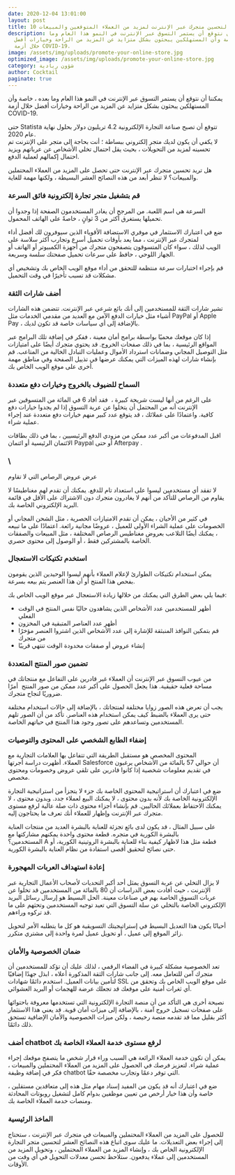 ```yaml
---
date: 2020-12-04 13:01:00
layout: post
title: 10 نصائح لتحسين متجرك عبر الإنترنت لمزيد من العملاء المتوقعين والمبيعات
description: يمكننا أن نتوقع أن يستمر التسوق عبر الإنترنت في النمو هذا العام وما
  بعده ، خاصة وأن المستهلكين يبحثون بشكل متزايد عن المزيد من الراحة وخيارات أفضل
  خلال أزمة COVID-19.
image: /assets/img/uploads/promote-your-online-store.jpg
optimized_image: /assets/img/uploads/promote-your-online-store.jpg
category: شؤون ريادية
author: Cocktail
paginate: true
---
```

يمكننا أن نتوقع أن يستمر التسوق عبر الإنترنت في النمو هذا العام وما بعده ، خاصة وأن المستهلكين يبحثون بشكل متزايد عن المزيد من الراحة وخيارات أفضل خلال أزمة COVID-19.

حتى Statista تتوقع أن تصبح صناعة التجارة الإلكترونية 4.2 تريليون دولار بحلول نهاية عام 2020.\
لا يكفي أن يكون لديك متجر إلكتروني ببساطة ؛ أنت بحاجة إلى متجر على الإنترنت تم تحسينه لمزيد من التحويلات ، بحيث يقل احتمال تخلي الأشخاص عن عرباتهم ويزيد احتمال إكمالهم لعملية الدفع.

هل تريد تحسين متجرك عبر الإنترنت حتى تحصل على المزيد من العملاء المحتملين والمبيعات؟ لا تنظر أبعد من هذه النصائح العشر البسيطة ، ولكنها مهمة للغاية.

### قم بتشغيل متجر تجارة إلكترونية فائق السرعة

السرعة هي اسم اللعبة. من المرجح أن يغادر المستخدمون الصفحة إذا وجدوا أن تحميلها يستغرق أكثر من 3 ثوانٍ ، خاصةً على الهاتف المحمول.

ضع في اعتبارك الاستثمار في موفري الاستضافة الأقوياء الذين سيوفرون لك أفضل أداء لمتجرك عبر الإنترنت ، مما يعد بأوقات تحميل أسرع وتجارب أكثر سلاسة على الويب لذلك ، سواء كان المتسوقون يتصفحون متجرك من أجهزة الكمبيوتر أو الهاتف أو الجهاز اللوحي ، حافظ على سرعات تحميل صفحتك سلسة وسريعة.

قم بإجراء اختبارات سرعة منتظمة للتحقق من أداء موقع الويب الخاص بك وتشخيص أي مشكلات قد تسبب تأخيرًا في وقت التحميل.

### أضف شارات الثقة

تشير شارات الثقة للمستخدمين إلى أنك بائع شرعي عبر الإنترنت. تتضمن هذه الشارات أشياء مثل خيارات الدفع الآمن مع العديد من مقدمي الخدمات مثل PayPal أو Apple Pay ، بالإضافة إلى أي سياسات خاصة قد تكون لديك.

إذا كان موقعك محميًا بواسطة برامج أمان معينة ، ففكر في إضافة تلك البرامج عبر المواقع الرئيسية ، بما في ذلك صفحات الخروج. قد يحتوي متجرك أيضًا على امتيازات مثل التوصيل المجاني وضمانات استرداد الأموال وعمليات التبادل الخالية من المتاعب. قم بإنشاء شارات لهذه الميزات التي يمكنك عرضها في تذييل الصفحة وفي مناطق مهمة أخرى على موقع الويب الخاص بك.

### السماح للضيوف بالخروج وخيارات دفع متعددة

على الرغم من أنها ليست شريحة كبيرة ،  فقد أفاد 6 في المائة من المتسوقين عبر الإنترنت أنه من المحتمل أن يتخلوا عن عربة التسوق إذا لم يجدوا خيارات دفع كافية. واعتمادًا على عملائك ، قد يتوقع عدد كبير منهم خيارات دفع متعددة عند إجراء عملية شراء.

اقبل المدفوعات من أكبر عدد ممكن من مزودي الدفع الرئيسيين ، بما في ذلك بطاقات الائتمان الرئيسية أو ائتمان Paypal أو حتى Afterpay .

### \
عرض عروض الرصاص التي لا تقاوم

لا تفقد أي مستخدمين ليسوا على استعداد تام للدفع. يمكنك أن تقدم لهم مغناطيسًا لا يقاوم من الرصاص للتأكد من أنهم لا يغادرون متجرك دون الاشتراك على الأقل في قائمة البريد الإلكتروني الخاصة بك.

في كثير من الأحيان ، يمكن أن تقدم الامتيازات الحصرية ، مثل الشحن المجاني أو الخصومات على عملية الشراء الأولى للعميل ، عروضًا مجانية رائعة. اعتمادًا على ما تبيعه ، يمكنك أيضًا التلاعب بعروض مغناطيس الرصاص المختلفة ، مثل المبيعات والصفقات الخاصة بالمشتركين فقط ، أو الوصول إلى محتوى حصري.

### استخدم تكتيكات الاستعجال

يمكن استخدام تكتيكات الطوارئ لإعلام العملاء بأنهم ليسوا الوحيدين الذين يقومون بفحص هذا المنتج أو أن هذا العنصر يتم بيعه بسرعة.

فيما يلي بعض الطرق التي يمكنك من خلالها زيادة الاستعجال عبر موقع الويب الخاص بك:

* أظهر للمستخدمين عدد الأشخاص الذين يشاهدون حاليًا نفس المنتج في الوقت الفعلي
* أظهر عدد العناصر المتبقية في المخزون
* قم بتمكين النوافذ المنبثقة للإشارة إلى عدد الأشخاص الذين اشتروا العنصر مؤخرًا من متجرك
* إنشاء عروض أو صفقات محدودة الوقت تنتهي قريبًا

### تضمين صور المنتج المتعددة

من عيوب التسوق عبر الإنترنت أن العملاء غير قادرين على التفاعل مع منتجاتك في مساحة فعلية حقيقية. هذا يجعل الحصول على أكبر عدد ممكن من صور المنتج  أمرًا ضروريًا لنجاح متجرك.

يجب أن تعرض هذه الصور زوايا مختلفة لمنتجاتك ، بالإضافة إلى حالات استخدام مختلفة حتى يرى العملاء بالضبط كيف يمكن استخدام هذه العناصر. تأكد من أن الصور تلهم المستخدمين وتساعدهم على تصور وجود هذا المنتج في حياتهم الخاصة.

### إضفاء الطابع الشخصي على المحتوى والتوصيات

المحتوى المخصص هو مستقبل الطريقة التي تتفاعل بها العلامات التجارية مع العملاء. أظهرت دراسة أجرتها Salesforce أن حوالي 57 بالمائة من الأشخاص يرغبون في تقديم معلومات شخصية إذا كانوا قادرين على تلقي عروض وخصومات ومحتوى مخصص.

ضع في اعتبارك أن استراتيجية المحتوى الخاصة بك جزء لا يتجزأ من استراتيجية التجارة الإلكترونية الخاصة بك لأنه بدون محتوى ، لا يمكنك البيع لعملاء جدد. وبدون محتوى ، لا يمكنك الاحتفاظ بعملائك الحاليين. قم بإنشاء أجزاء محتوى ذات صلة عالية لرفع مستوى متجرك عبر الإنترنت وإظهار للعملاء أنك تعرف ما يحتاجون إليه.

على سبيل المثال ، قد يكون لدى بائع تجزئة للعناية بالبشرة العديد من منتجات العناية بالبشرة الكورية في متجره. قطعة محتوى واحدة يمكنهم مشاركتها مع المستخدمين؟ A قطعة مثل هذا لاظهار كيفية بناء للعناية بالبشرة الروتينية الكورية، أو حتى نصائح لتحقيق أقصى استفادة من نظام العناية بالبشرة الكورية.

### إعادة استهداف العربات المهجورة

لا يزال التخلي عن عربة التسوق يمثل أحد أكبر التحديات لأصحاب الأعمال التجارية عبر الإنترنت ، حيث أفادت بعض الدراسات أن 80 بالمائة من المستخدمين قد تخلوا عن عربات التسوق الخاصة بهم في صناعات معينة. الحل البسيط هو إرسال رسائل البريد الإلكتروني الخاصة بالتخلي عن سلة التسوق التي تعيد توجيه المستخدمين وتحثهم على ما قد تركوه وراءهم.

أحيانًا يكون هذا التعديل البسيط في إستراتيجيتك التسويقية هو كل ما يتطلبه الأمر لتحويل زائر الموقع إلى عميل ، أو تحويل عميل لمرة واحدة إلى مشتري متكرر.

### ضمان الخصوصية والأمان

تعد الخصوصية مشكلة كبيرة في الفضاء الرقمي ، لذلك عليك أن تؤكد للمستخدمين أن متجرك آمن للتعامل معه. إلى جانب شارات الثقة المذكورة أعلاه ، ابذل جهدًا إضافيًا لتأمين بيانات العميل. استخدم دائمًا شهادات SSL على موقع الويب الخاص بك وتحقق من أي ثغرات أمنية على موقعك قد تجعلك عرضة للهجمات أو البريد العشوائي.

نصيحة أخرى هي التأكد من أن منصة التجارة الإلكترونية التي تستخدمها معروفة باحتوائها على صفحات تسجيل خروج آمنة ، بالإضافة إلى ميزات أمان قوية. قد يعني هذا الاستثمار أكثر بقليل مما قد تقدمه منصة رخيصة ، ولكن ميزات الخصوصية والأمان الإضافية تستحق ذلك دائمًا.

### أضف chatbot لرفع مستوى خدمة العملاء الخاصة بك

يمكن أن تكون خدمة العملاء الرائعة هي السبب وراء قرار شخص ما يتصفح موقعك إجراء عملية شراء. لتعزيز فرصك في الحصول على المزيد من العملاء المحتملين والمبيعات ، فكر في إضافة وظيفة chatbot التي توفر دعمًا وتجارب مخصصة حقًا.

ضع في اعتبارك أنه قد يكون من المفيد إسناد مهام مثل هذه إلى متعاقدين مستقلين ، خاصة وأن هذا خيار أرخص من تعيين موظفين بدوام كامل لتشغيل روبوتات المحادثة ومنصات خدمة العملاء الخاصة بك.

### **الماخذ الرئيسية**

للحصول على المزيد من العملاء المحتملين والمبيعات في متجرك عبر الإنترنت ، ستحتاج إلى إجراء بعض التعديلات. ما عليك سوى اتباع هذه النصائح العشر لتحسين متجر التجارة الإلكترونية الخاص بك ، وإنشاء المزيد من العملاء المحتملين ، وتحويل المزيد من المستخدمين إلى عملاء يدفعون. ستلاحظ تحسن معدلات التحويل في أي وقت من الأوقات.